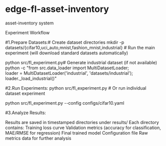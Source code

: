 # edge-fl-asset-inventory
asset-inventory system

Experiment Workflow

#1.Prepare Datasets:# Create dataset directories
mkdir -p datasets/{cifar10,uci_auto,mnist,fashion_mnist,industrial} # Run the main experiment (will download standard datasets automatically)

python src/fl_experiment.py# Generate industrial dataset (if not available)
python -c "from src.data_loader import MultiDatasetLoader; \
           loader = MultiDatasetLoader('industrial', 'datasets/industrial'); \
           loader._load_industrial()"
           
#2.Run Experiments:
python src/fl_experiment.py  # Or run individual dataset experiment

python src/fl_experiment.py --config configs/cifar10.yaml

#3.Analyze Results:

Results are saved in timestamped directories under results/
Each directory contains:
  Training loss curve
  Validation metrics (accuracy for classification, MAE/RMSE for regression)
  Final trained model
  Configuration file
  Raw metrics data for further analysis
